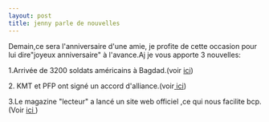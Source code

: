 ```yaml
---
layout: post
title: jenny parle de nouvelles
---
```


<p>Demain,ce sera l&#39;anniversaire d&#39;une amie, je profite de cette occasion pour lui dire&quot;joyeux anniversaire&quot; à l&#39;avance.Aj je vous apporte 3 nouvelles:</p>
<p>1.Arrivée de 3200 soldats américains à Bagdad.(voir <a href="http://www.french.xinhuanet.com/french/2007-01/22/content_378034.htm">ici</a>)</p>
<p>2. KMT et PFP ont signé un accord d&#39;alliance.(voir<a href="http://www.french.xinhuanet.com/french/2007-01/22/content_378146.htm"> </a><a href="http://www.french.xinhuanet.com/french/2007-01/22/content_378146.htm">ici</a>)</p>
<p>3.Le magazine &quot;lecteur&quot; a lancé un site web officiel ,ce qui nous facilite bcp.(Voir <a href="http://www.duzhe.com/">ici </a>)</p>
<p></p>

